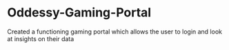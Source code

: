 # Oddessy-Gaming-Portal
Created a functioning gaming portal which allows the user to login and look at insights on their data
